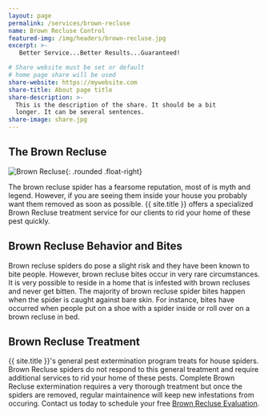 ```yaml
---
layout: page
permalink: /services/brown-recluse
name: Brown Recluse Control
featured-img: /img/headers/brown-recluse.jpg
excerpt: >-
   Better Service...Better Results...Guaranteed!

# Share website must be set or default
# home page share will be used
share-website: https://mywebsite.com
share-title: About page title
share-description: >-
  This is the description of the share. It should be a bit
  longer. It can be several sentences.
share-image: share.jpg
---
```


## The Brown Recluse

![Brown Recluse](/img/post/brown-recluse-coin.jpg){: .rounded .float-right}

The brown recluse spider has a fearsome reputation, most of is myth and legend. However, if you are seeing them inside your house you probably want them removed as soon as possible. {{ site.title }} offers a specialized Brown Recluse treatment service for our clients to rid your home of these pest quickly. 


## Brown Recluse Behavior and Bites

Brown recluse spiders do pose a slight risk and they have been known to bite people. However, brown recluse bites occur in very rare circumstances. It is very possible to reside in a home that is infested with brown recluses and never get bitten. The majority of brown recluse spider bites happen when the spider is caught against bare skin. For instance, bites have occurred when people put on a shoe with a spider inside or roll over on a brown recluse in bed.


## Brown Recluse Treatment

{{ site.title }}'s general pest extermination program treats for house spiders. Brown Recluse spiders do not respond to this general treatment and require additional services to rid your home of these pests. Complete Brown Recluse extermination requires a very thorough treatment but once the spiders are removed, regular maintainence will keep new infestations from occuring. Contact us today to schedule your free [Brown Recluse Evaluation](/request-evaluation).
